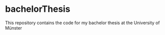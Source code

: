 # bachelorThesis
This repository contains the code for my bachelor thesis at the University of Münster
